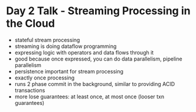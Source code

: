 # Day 2 Talk - Streaming Processing in the Cloud

- stateful stream processing
- streaming is doing dataflow programming
- expressing logic with operators and data flows through it
- good because once expressed, you can do data parallelism, pipeline parallelism
- persistence important for stream processing
- exactly once processing
- runs 2 phase commit in the background, similar to providing ACID transactions
- more lose guarantees: at least once, at most once (looser txn guarantees)

